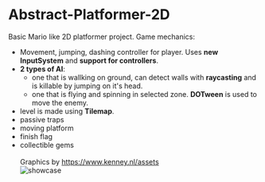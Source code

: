 # Abstract-Platformer-2D
Basic Mario like 2D platformer project. 
Game mechanics:
* Movement, jumping, dashing controller for player. Uses **new InputSystem** and **support for controllers**.
* **2 types of AI**:
  * one that is wallking on ground, can detect walls with **raycasting** and is killable by jumping on it's head.
  * one that is flying and spinning in selected zone. **DOTween** is used to move the enemy.
* level is made using **Tilemap**.
* passive traps
* moving platform
* finish flag
* collectible gems <br> <br>
Graphics by https://www.kenney.nl/assets<br>
![showcase](https://github.com/kubaladev/Abstract-Platformer-2D/blob/main/showcase.gif?raw=true)
